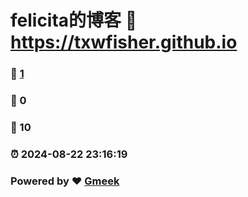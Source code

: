 # felicita的博客 :link: https://txwfisher.github.io 
### :page_facing_up: [1](https://txwfisher.github.io/tag.html) 
### :speech_balloon: 0 
### :hibiscus: 10 
### :alarm_clock: 2024-08-22 23:16:19 
### Powered by :heart: [Gmeek](https://github.com/Meekdai/Gmeek)
